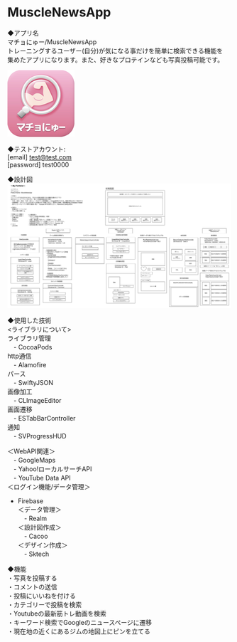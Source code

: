 # MuscleNewsApp

◆アプリ名  
マチョにゅー/MuscleNewsApp  
トレーニングするユーザー(自分)が気になる事だけを簡単に検索できる機能を  
集めたアプリになります。また、好きなプロテインなども写真投稿可能です。 

![アイコン](icon2.png)

◆テストアカウント:  
[email] test@test.com  
[password] test0000  

◆設計図
![設計図](plan.png)

◆使用した技術  
<ライブラリについて>  
ライブラリ管理  
　- CocoaPods  
http通信  
　- Alamofire  
パース  
　- SwiftyJSON  
画像加工  
　- CLImageEditor  
画面遷移  
　- ESTabBarController  
通知  
　- SVProgressHUD  

＜WebAPI関連＞  
　- GoogleMaps  
　- Yahoo!ローカルサーチAPI  
　- YouTube Data API  
＜ログイン機能/データ管理＞  
  - Firebase  
＜データ管理＞  
　- Realm  
＜設計図作成＞  
　- Cacoo  
＜デザイン作成＞  
　- Sktech  

◆機能  
・写真を投稿する  
・コメントの送信  
・投稿にいいねを付ける  
・カテゴリーで投稿を検索  
・Youtubeの最新筋トレ動画を検索  
・キーワード検索でGoogleのニュースページに遷移  
・現在地の近くにあるジムの地図上にピンを立てる  

